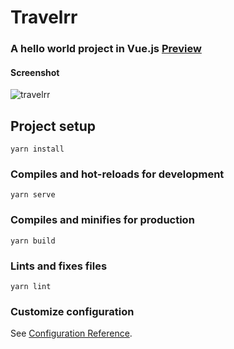 # Travelrr  
### A hello world project in Vue.js [Preview](https://travelrr-xd.netlify.app/)

#### Screenshot
![travelrr](https://user-images.githubusercontent.com/37204706/107031472-3c779980-67d8-11eb-9920-3c578453038c.png)


## Project setup
```
yarn install
```

### Compiles and hot-reloads for development
```
yarn serve
```

### Compiles and minifies for production
```
yarn build
```

### Lints and fixes files
```
yarn lint
```

### Customize configuration
See [Configuration Reference](https://cli.vuejs.org/config/).
